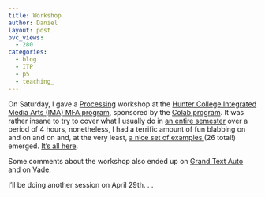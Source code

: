 ```yaml
---
title: Workshop
author: Daniel
layout: post
pvc_views:
  - 280
categories:
  - blog
  - ITP
  - p5
  - teaching_
---
```

<p>On Saturday, I gave a <a href="http://www.processing.org">Processing</a> workshop at the <a href="http://fm.hunter.cuny.edu/grad_home.shtml">Hunter College Integrated Media Arts (IMA) MFA program</a>, sponsored by the <a href="http://colab.hunter.cuny.edu/colabcms/">Colab program</a>.  It was rather insane to try to cover what I usually do in <a href="http://itp.nyu.edu/icm/shiffman/">an entire semester</a> over a period of 4 hours, nonetheless, I had a terrific amount of fun blabbing on and on and on and, at the very least, <a href="http://shiffman.net/teaching/workshop/">a nice set of examples </a> (26 total!) emerged.  <a href="http://shiffman.net/teaching/workshop/">It&#8217;s all here</a>.</p>
<p>Some comments about the workshop also ended up on <a href="http://grandtextauto.gatech.edu/2006/03/25/processing-recent-visits/">Grand Text Auto</a> and on <a href="http://abstrakt.vade.info/?p=55">Vade</a>.  </p>
<p>I&#8217;ll be doing another session on April 29th. . .</p>

